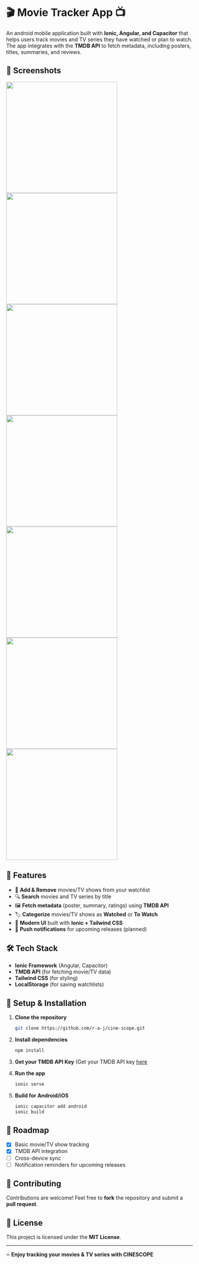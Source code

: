 # 🎬 Movie Tracker App 📺

An android mobile application built with **Ionic, Angular, and Capacitor** that helps users track movies and TV series they have watched or plan to watch. The app integrates with the **TMDB API** to fetch metadata, including posters, titles, summaries, and reviews.

## 📸 Screenshots

<img src="https://raw.githubusercontent.com/r-a-j/cine-scope/master/screenshots/1.jpg" width="300"> <img src="https://raw.githubusercontent.com/r-a-j/cine-scope/master/screenshots/2.jpg" width="300">
<img src="https://raw.githubusercontent.com/r-a-j/cine-scope/master/screenshots/3.jpg" width="300"> <img src="https://raw.githubusercontent.com/r-a-j/cine-scope/master/screenshots/4.jpg" width="300">
<img src="https://raw.githubusercontent.com/r-a-j/cine-scope/master/screenshots/6.jpg" width="300"> <img src="https://raw.githubusercontent.com/r-a-j/cine-scope/master/screenshots/7.jpg" width="300">
<img src="https://raw.githubusercontent.com/r-a-j/cine-scope/master/screenshots/5.jpg" width="300">

## 🚀 Features

- 📌 **Add & Remove** movies/TV shows from your watchlist
- 🔍 **Search** movies and TV series by title
- 🖼️ **Fetch metadata** (poster, summary, ratings) using **TMDB API**
- 🏷️ **Categorize** movies/TV shows as **Watched** or **To Watch**
- 📱 **Modern UI** built with **Ionic + Tailwind CSS**
- 🔔 **Push notifications** for upcoming releases (planned)

## 🛠️ Tech Stack

- **Ionic Framework** (Angular, Capacitor)
- **TMDB API** (for fetching movie/TV data)
- **Tailwind CSS** (for styling)
- **LocalStorage** (for saving watchlists)

## 📖 Setup & Installation

1. **Clone the repository**
   ```bash
   git clone https://github.com/r-a-j/cine-scope.git
   ```

2. **Install dependencies**
   ```bash
   npm install
   ```

3. **Get your TMDB API Key** (Get your TMDB API key [here](https://developer.themoviedb.org/reference/intro/getting-started)

4. **Run the app**
   ```bash
   ionic serve
   ```

5. **Build for Android/iOS**
   ```bash
   ionic capacitor add android
   ionic build
   ```

## 📌 Roadmap

- [x] Basic movie/TV show tracking
- [x] TMDB API integration
- [ ] Cross-device sync
- [ ] Notification reminders for upcoming releases

## 🤝 Contributing

Contributions are welcome! Feel free to **fork** the repository and submit a **pull request**.

## 📜 License

This project is licensed under the **MIT License**.

---

⭐ **Enjoy tracking your movies & TV series with CINESCOPE**
